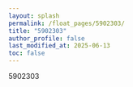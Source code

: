 ```yaml
---
layout: splash
permalink: /float_pages/5902303/
title: "5902303"
author_profile: false
last_modified_at: 2025-06-13
toc: false
---
```

 
5902303
